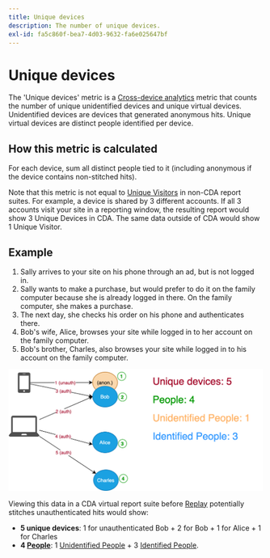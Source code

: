 ```yaml
---
title: Unique devices
description: The number of unique devices.
exl-id: fa5c860f-bea7-4d03-9632-fa6e025647bf
---
```

# Unique devices

The 'Unique devices' metric is a [Cross-device analytics](../cda/overview.md) metric that counts the number of unique unidentified devices and unique virtual devices. Unidentified devices are devices that generated anonymous hits. Unique virtual devices are distinct people identified per device.

## How this metric is calculated

For each device, sum all distinct people tied to it (including anonymous if the device contains non-stitched hits).

Note that this metric is not equal to [Unique Visitors](unique-visitors.md) in non-CDA report suites. For example, a device is shared by 3 different accounts. If all 3 accounts visit your site in a reporting window, the resulting report would show 3 Unique Devices in CDA. The same data outside of CDA would show 1 Unique Visitor.

## Example

1. Sally arrives to your site on his phone through an ad, but is not logged in.
1. Sally wants to make a purchase, but would prefer to do it on the family computer because she is already logged in there. On the family computer, she makes a purchase.
1. The next day, she checks his order on his phone and authenticates there.
1. Bob's wife, Alice, browses your site while logged in to her account on the family computer.
1. Bob's brother, Charles, also browses your site while logged in to his account on the family computer.

![Unique Devices Count](/help/components/metrics/assets/Unique_Devices_Count.png)

Viewing this data in a CDA virtual report suite before [Replay](/help/components/cda/replay.md) potentially stitches unauthenticated hits would show:

* **5 unique devices**: 1 for unauthenticated Bob + 2 for Bob + 1 for Alice + 1 for Charles
* **4 [People](people.md)**: 1 [Unidentified People](unidentified-people.md) + 3 [Identified People](identified-people.md).
